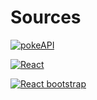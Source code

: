 # Sources

[![pokeAPI](https://pokeapi.co/static/pokeapi_256.3fa72200.png)](https://pokeapi.co/docs/)

[![React](https://www.fullstackpython.com/img/logos/react.png)](https://uk.reactjs.org/)

[![React bootstrap](https://miro.medium.com/max/443/1*pWgtNe6Z45ODHfTIBYq0Fg.png)](https://react-bootstrap.github.io/)
